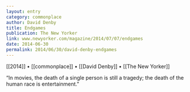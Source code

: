 ```yaml
---
layout: entry
category: commonplace
author: David Denby
title: Endgames
publication: The New Yorker
link: www.newyorker.com/magazine/2014/07/07/endgames
date: 2014-06-30
permalink: 2014/06/30/david-denby-endgames
---
```


[[2014]] • [[commonplace]] • [[David Denby]] • [[The New Yorker]]

“In movies, the death of a single person is still a tragedy; the death of the human race is entertainment.”

